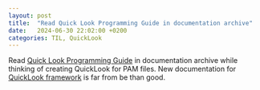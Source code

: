 ```yaml
---
layout: post
title:  "Read Quick Look Programming Guide in documentation archive"
date:   2024-06-30 22:02:00 +0200
categories: TIL, QuickLook
---
```

Read [Quick Look Programming Guide](https://developer.apple.com/library/archive/documentation/UserExperience/Conceptual/Quicklook_Programming_Guide/) in documentation archive while thinking of creating QuickLook for PAM files. New documentation for [QuickLook framework](https://developer.apple.com/documentation/quicklook) is far from be than good.
